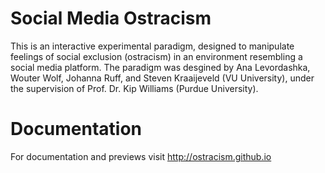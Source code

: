Social Media Ostracism
===========

This is an interactive experimental paradigm, designed to manipulate feelings of social exclusion (ostracism) 
in an environment resembling a social media platform. The paradigm was desgined by Ana Levordashka, Wouter Wolf, 
Johanna Ruff, and Steven Kraaijeveld (VU University), under the supervision of Prof. Dr. Kip Williams 
(Purdue University).

Documentation
===========

For documentation and previews visit http://ostracism.github.io
